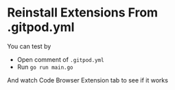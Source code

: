 # Reinstall Extensions From .gitpod.yml

You can test by 

* Open comment of `.gitpod.yml`
* Run `go run main.go`

And watch Code Browser Extension tab to see if it works

